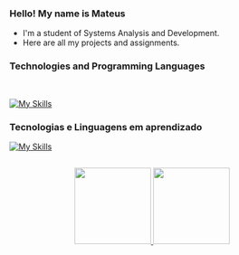 ### Hello! My name is Mateus

* I'm a student of Systems Analysis and Development. 
* Here are all my projects and assignments.

### Technologies and Programming Languages

<div style="display: inline_block"><br/>

[![My Skills](https://skillicons.dev/icons?i=java,mysql,html,css,git,github&theme=dark)](https://skillicons.dev)
 
 ### Tecnologias e Linguagens em aprendizado
 
 [![My Skills](https://skillicons.dev/icons?i=python,cs,dotnet&theme=dark)](https://skillicons.dev)
 
##  
 
 <div align="center">
  <a href="https://github.com/Mat-P1">
    <img height="135em" src="https://github-readme-stats-sigma-five.vercel.app/api?username=Mat-P1&show_icons=true&theme=tokyonight"/>
    <img height="135em" src="https://github-readme-stats-sigma-five.vercel.app/api/top-langs/?username=Mat-P1&layout=compact&theme=tokyonight"/>
  </a>
</div> 
